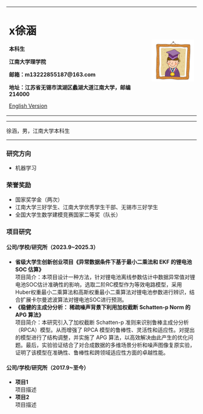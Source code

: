 <div>
<table border="0">
  <tr>
    <td width="75%">
      <h1>x徐涵</h1>
      <p><b>本科生</b></p>
      <p><b>江南大学理学院</b></p>
      <p><b>邮箱：m13222855187@163.com</b></p>
      <p><b>地址：江苏省无锡市滨湖区蠡湖大道江南大学，邮编214000</b></p>
      <p><a href="/index-en.html">English Version</a></p>
    </td>
    <td width="25%">
      <img src="/zhengjianzhao.jpg" width="100%">
    </td>
  </tr>
</table>
</div>

---

徐涵，男，江南大学本科生

---

 

### 研究方向
- 机器学习

### 荣誉奖励
- 国家奖学金（两次）
- 江南大学三好学生、江南大学优秀学生干部、无锡市三好学生
- 全国大学生数学建模竞赛国家二等奖（队长）

### 项目研究
#### 公司/学校/研究所（2023.9~2025.3）
- **省级大学生创新创业项目《异常数据条件下基于最小二乘法和 EKF 的锂电池 SOC 估算》**  
项目简介：本项目设计一种方法，针对锂电池离线参数估计中数据异常值对锂电池SOC估计准确性的影响，选取二阶RC模型作为等效电路模型，采用Huber权重最小二乘算法和高斯权重最小二乘算法对锂电池参数进行辨识，结合扩展卡尔曼滤波算法对锂电池SOC进行预测。
- **《稳健的主成分分析： 稀疏噪声背景下利用加权截断 Schatten-p Norm 的 APG 算法》**  
项目简介：本研究引入了加权截断 Schatten-p 准则来识别鲁棒主成分分析（RPCA）模型。从而增强了 RPCA 模型的鲁棒性、灵活性和适应性。对提出的模型进行了结构调整，并实施了 APG 算法，以高效解决由此产生的优化问题。最后，实验验证结合了对合成数据的多维场景分析和噪声图像复原实验，证明了该模型在准确性、鲁棒性和跨领域适应性方面的卓越性能。

#### 公司/学校/研究所（2017.9~至今）
- **项目1**  
项目描述
- **项目2**  
项目描述
